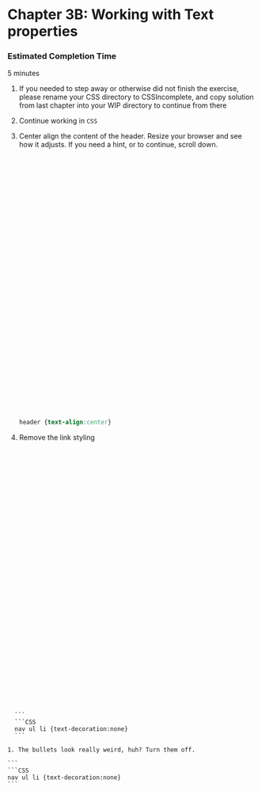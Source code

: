 # Chapter 3B: Working with Text properties
 
### Estimated Completion Time 
5 minutes

1. If you needed to step away or otherwise did not finish the exercise, please rename your CSS directory to CSSIncomplete, and copy solution from last chapter into your WIP directory to continue from there 

1. Continue working in `CSS` 

1. Center align the content of the header. Resize your browser and see how it adjusts. If you need a hint, or to continue, scroll down.
    ```






































    ```
    ```CSS
    header {text-align:center}
    ``` 

1. Remove the link styling
  ```






































    ```
    ```CSS
    nav ul li {text-decoration:none}
    ``` 

1. The bullets look really weird, huh? Turn them off. 
  ```






































    ```
    ```CSS
    nav ul li {text-decoration:none}
    ``` 
